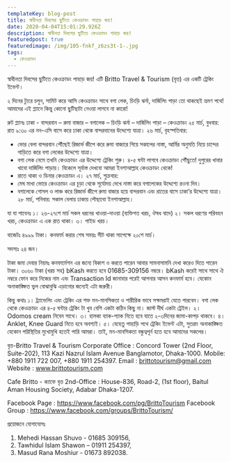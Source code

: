 ```yaml
---
templateKey: blog-post
title: স্বাধীনতা দিবসের ছুটিতে কেওক্রাডং পাহাড় জয়!
date: 2020-04-04T15:01:29.926Z
description: স্বাধীনতা দিবসের ছুটিতে কেওক্রাডং পাহাড় জয়!
featuredpost: true
featuredimage: /img/105-fnkf_z6zs3t-1-.jpg
tags:
  - কেওক্রাডং
---
```



স্বাধীনতা দিবসের ছুটিতে কেওক্রাডং পাহাড় জয়! এটি Britto Travel & Tourism (বৃত্ত) এর একটি ট্রেকিং ইভেন্ট।

২ দিনের ট্যুরে চলুন, সামিট করে আসি কেওক্রাডং সাথে বগা লেক, চিংড়ি ঝর্না, দার্জিলিং পাড়া তো থাকছেই ভ্রমণ পথে! আমাদের এই প্ল্যানে কিন্তু কোনো ছুটিছাটা নেওয়া লাগবে না কারো!

রুট প্ল্যানঃ ঢাকা - বান্দরবান – রুমা বাজার – বগালেক – চিংড়ি ঝর্না – দার্জিলিং পাড়া – কেওক্রাডং
২৫ মার্চ, বুধবার: রাত ৯:৩০ এর নন-এসি বাসে করে ঢাকা থেকে বান্দরবানের উদ্দেশ্যে যাত্রা।
২৬ মার্চ, বৃহস্পতিবার:

* ভোর বেলা বান্দরবান পৌঁছেই রিজার্ভ জীপে করে রুমা বাজারে গিয়ে সকালের নাস্তা, আর্মির অনুমতি নিয়ে চান্দের গাড়িতে করে বগা লেকের উদ্দেশ্যে যাত্রা।
* বগা লেক নেমে তখনি কেওক্রাডং এর উদ্দেশ্যে ট্রেকিং শুরু। ৪-৫ ঘন্টা লাগবে কেওক্রাডং পৌঁছুতে! দুপুরের খাবার খাবো দার্জিলিং পাড়ায়। বিকেলে সূর্যাস্ত দেখবো আমরা ইনশাআল্লাহ কেওক্রাডং থেকে!
* রাতে থাকা ও ডিনার কেওক্রাডং এ। ২৭ মার্চ, শুক্রবার:
* মেঘ মাখা ভোরে কেওক্রাডং এর চূড়া থেকে সূর্যোদয় দেখে নাস্তা করে বগালেকের উদ্দেশ্যে রওনা দিব।
* বগালেকে গোসল ও লাঞ্চ করে রিজার্ভ জীপে রুমা বাজার হয়ে বান্দরবান এবং রাতের বাসে ঢাকা’র উদ্দেশ্যে যাত্রা। ২৮ মার্চ, শনিবার: সকাল বেলায় ঢাকায় পৌছাবো ইনশাআল্লাহ।

যা যা পাবেনঃ ১। ২৬-২৭শে মার্চ সকল ধরনের খাওয়া-দাওয়া (ব্যক্তিগত খরচ, ঔষধ বাদে)
২। সকল ধরণের পরিবহন খরচ, কেওক্রাডং এ এক রাত থাকা।
৩। গাইড খরচ।

বাজেটঃ ৪৯৯৯ টাকা। কনফার্ম করার শেষ সময়ঃ সীট থাকা সাপেক্ষে ২০শে মার্চ।

সদস্যঃ ২৪ জন।

টাকা জমা দেবার নিয়মঃ কনফার্মেশন এর জন্যে বিকাশ ও করতে পারেন আবার সামনাসামনি দেখা করেও দিতে পারেন টাকা। ৩০৬০ টাকা (খরচ সহ) bKash করতে হবে 01685-309156 নম্বরে। bKash করেই সাথে সাথে ঐ নম্বরে ফোন করে নিজের নাম এবং Transaction Id জানাবার পরেই আপনার আসন কনফার্ম হবে। যেকোন অনাকাঙ্ক্ষিত ভুল বোঝাবুঝি এড়ানোর জন্যেই এটা জরুরী।

কিছু কথাঃ ১। ট্র্যাভেলিং এবং ট্রেকিং এর শক্ত মন-মানসিকতা ও শারীরিক ভাবে সক্ষমরাই যেতে পারবেন। বগা লেক থেকে কেওক্রাডং এর ৪-৫ ঘন্টার ট্রেকিং টা খুব বেশি একটা কঠিন কিছু না। জাস্ট দীর্ঘ একটা ট্রেইল।
২। Odomos cream নিবেন সাথে।
৩। হালকা ব্যাক-প্যাক নিতে হবে যাতে ২-৩দিনের জামা-কাপড় থাকবে।
৪। Anklet, Knee Guard নিতে হবে অবশ্যই।
৫। যেহেতু পাহাড়ি পথে ট্রেকিং ইভেন্ট এটা, সুতরাং অনাকাঙ্ক্ষিত যেকোন পরিস্থিতির মুখোমুখি হতেই পারি আমরা। তাই, মন-মানসিকতা বন্ধুত্বপূর্ন হতে হবে আমাদের সকলের।

বৃত্ত-Britto Travel & Tourism Corporate Office : Concord Tower (2nd Floor, Suite-202), 113 Kazi Nazrul Islam Avenue Banglamotor, Dhaka-1000.
Mobile: +880 1911 722 007, +880 1911 254397.
Email : brittotourism@gmail.com
Website : www.brittotourism.com

Cafe Britto - ক্যাফে বৃত্ত 2nd-Office : House-836, Road-2, (1st floor),
Baitul Aman Housing Society, Adabar Dhaka-1207.

Facebook Page : https://www.facebook.com/pg/BrittoTourism Facebook Group : https://www.facebook.com/groups/BrittoTourism/

প্রয়োজনে যোগাযোগঃ

1. Mehedi Hassan Shuvo - 01685 309156,
2. Tawhidul Islam Shawon – 01911 254397,
3. Masud Rana Moshiur - 01673 892038.